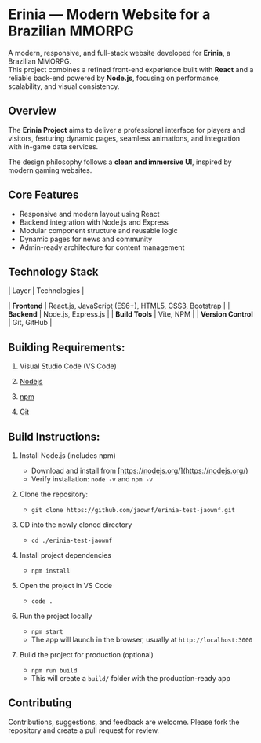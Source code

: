 # Erinia — Modern Website for a Brazilian MMORPG

A modern, responsive, and full-stack website developed for **Erinia**, a Brazilian MMORPG.  
This project combines a refined front-end experience built with **React** and a reliable back-end powered by **Node.js**, focusing on performance, scalability, and visual consistency.


## Overview

The **Erinia Project** aims to deliver a professional interface for players and visitors, featuring dynamic pages, seamless animations, and integration with in-game data services.

The design philosophy follows a **clean and immersive UI**, inspired by modern gaming websites.


## Core Features

- Responsive and modern layout using React  
- Backend integration with Node.js and Express  
- Modular component structure and reusable logic  
- Dynamic pages for news and community
- Admin-ready architecture for content management  


## **Technology Stack**

| Layer | Technologies |

| **Frontend** | React.js, JavaScript (ES6+), HTML5, CSS3, Bootstrap |
| **Backend** | Node.js, Express.js |
| **Build Tools** | Vite, NPM |
| **Version Control** | Git, GitHub |


## **Building Requirements:**

1. Visual Studio Code (VS Code)

2. [Nodejs](https://nodejs.org/)

3. [npm](https://www.npmjs.com/)

4. [Git](https://git-scm.com/)


## **Build Instructions:**

1. Install Node.js (includes npm)
   - Download and install from [https://nodejs.org/](https://nodejs.org/)
   - Verify installation: `node -v` and `npm -v`

2. Clone the repository:
   - `git clone https://github.com/jaownf/erinia-test-jaownf.git`

3. CD into the newly cloned directory
   - `cd ./erinia-test-jaownf`

4. Install project dependencies
   - `npm install`

5. Open the project in VS Code
   - `code .`

6. Run the project locally
   - `npm start`
   - The app will launch in the browser, usually at `http://localhost:3000`

7. Build the project for production (optional)
   - `npm run build`
   - This will create a `build/` folder with the production-ready app
  
## **Contributing**

Contributions, suggestions, and feedback are welcome. Please fork the repository and create a pull request for review.
